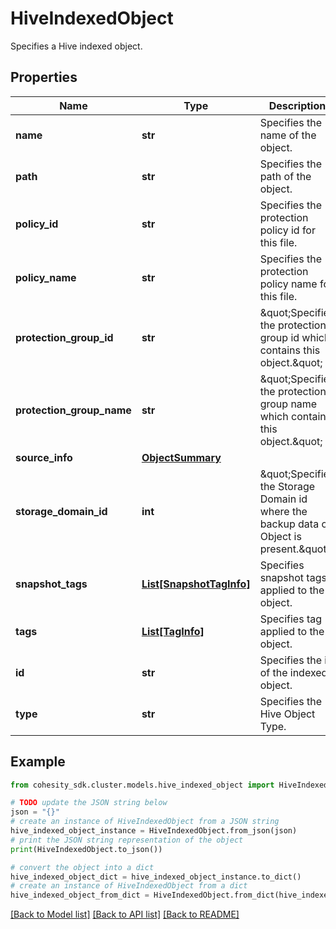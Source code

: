 # HiveIndexedObject

Specifies a Hive indexed object.

## Properties

Name | Type | Description | Notes
------------ | ------------- | ------------- | -------------
**name** | **str** | Specifies the name of the object. | [optional] 
**path** | **str** | Specifies the path of the object. | [optional] 
**policy_id** | **str** | Specifies the protection policy id for this file. | [optional] 
**policy_name** | **str** | Specifies the protection policy name for this file. | [optional] 
**protection_group_id** | **str** | \&quot;Specifies the protection group id which contains this object.\&quot; | [optional] 
**protection_group_name** | **str** | \&quot;Specifies the protection group name which contains this object.\&quot; | [optional] 
**source_info** | [**ObjectSummary**](ObjectSummary.md) |  | [optional] 
**storage_domain_id** | **int** | \&quot;Specifies the Storage Domain id where the backup data of Object is present.\&quot; | [optional] 
**snapshot_tags** | [**List[SnapshotTagInfo]**](SnapshotTagInfo.md) | Specifies snapshot tags applied to the object. | [optional] 
**tags** | [**List[TagInfo]**](TagInfo.md) | Specifies tag applied to the object. | [optional] 
**id** | **str** | Specifies the id of the indexed object. | [optional] 
**type** | **str** | Specifies the Hive Object Type. | [optional] 

## Example

```python
from cohesity_sdk.cluster.models.hive_indexed_object import HiveIndexedObject

# TODO update the JSON string below
json = "{}"
# create an instance of HiveIndexedObject from a JSON string
hive_indexed_object_instance = HiveIndexedObject.from_json(json)
# print the JSON string representation of the object
print(HiveIndexedObject.to_json())

# convert the object into a dict
hive_indexed_object_dict = hive_indexed_object_instance.to_dict()
# create an instance of HiveIndexedObject from a dict
hive_indexed_object_from_dict = HiveIndexedObject.from_dict(hive_indexed_object_dict)
```
[[Back to Model list]](../README.md#documentation-for-models) [[Back to API list]](../README.md#documentation-for-api-endpoints) [[Back to README]](../README.md)


